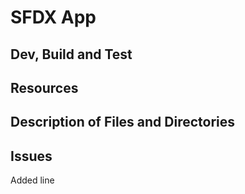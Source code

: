 # SFDX App

## Dev, Build and Test

## Resources

## Description of Files and Directories

## Issues

Added line
